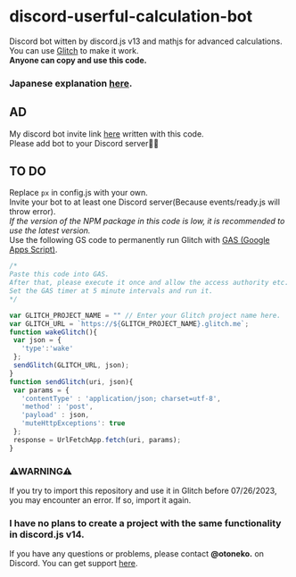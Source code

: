 # discord-userful-calculation-bot
Discord bot witten by discord.js v13 and mathjs for advanced calculations. You can use [Glitch](https://glitch.com/) to make it work.<br>
**Anyone can copy and use this code.**<br>
### Japanese explanation [here](https://note.com/otoneko1102/n/n10987618eae5).
## AD
My discord bot invite link [here](https://discord.com/api/oauth2/authorize?client_id=1108178870429036686&permissions=412384488512&scope=bot) written with this code.<br>
Please add bot to your Discord server🙏🙏
## TO DO
Replace `px` in config.js with your own.<br>
Invite your bot to at least one Discord server(Because events/ready.js will throw error).<br>
_If the version of the NPM package in this code is low, it is recommended to use the latest version._<br>
Use the following GS code to permanently run Glitch with [GAS (Google Apps Script)](https://script.google.com/).
```js
/*
Paste this code into GAS.
After that, please execute it once and allow the access authority etc.
Set the GAS timer at 5 minute intervals and run it.
*/

var GLITCH_PROJECT_NAME = "" // Enter your Glitch project name here.
var GLITCH_URL = `https://${GLITCH_PROJECT_NAME}.glitch.me`;
function wakeGlitch(){
 var json = {
   'type':'wake'
 };
 sendGlitch(GLITCH_URL, json);
}
function sendGlitch(uri, json){
 var params = {
   'contentType' : 'application/json; charset=utf-8',
   'method' : 'post',
   'payload' : json,
   'muteHttpExceptions': true
 };
 response = UrlFetchApp.fetch(uri, params);
}

```
### ⚠WARNING⚠
If you try to import this repository and use it in Glitch before 07/26/2023, you may encounter an error. If so, import it again.
### I have no plans to create a project with the same functionality in discord.js v14.
If you have any questions or problems, please contact **@otoneko.** on Discord.
You can get support [here](https://discord.gg/yKW8wWKCnS).
